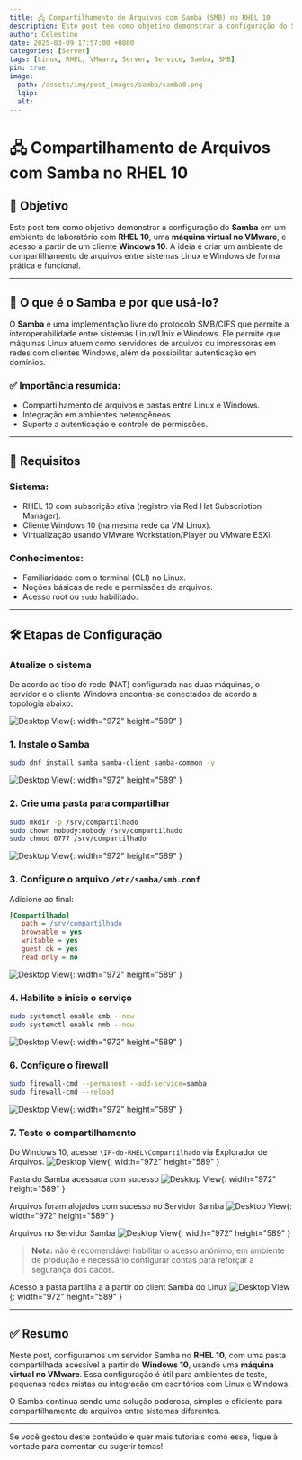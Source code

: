 ```yaml
---
title: 🖧 Compartilhamento de Arquivos com Samba (SMB) no RHEL 10
description: Este post tem como objetivo demonstrar a configuração do Samba em um ambiente de laboratório com RHEL 10, uma máquina virtual no VMware, e acesso a partir de um cliente Windows 10. A ideia é criar um ambiente de compartilhamento de arquivos entre sistemas Linux e Windows de forma prática e funcional.
author: Celestino
date: 2025-03-09 17:57:00 +0800
categories: [Server]
tags: [Linux, RHEL, VMware, Server, Service, Samba, SMB]
pin: true
image:
  path: /assets/img/post_images/samba/samba0.png
  lqip:
  alt: 
---
```


# 🖧 Compartilhamento de Arquivos com Samba no RHEL 10

## 🎯 Objetivo

Este post tem como objetivo demonstrar a configuração do **Samba** em um ambiente de laboratório com **RHEL 10**, uma **máquina virtual no VMware**, e acesso a partir de um cliente **Windows 10**. A ideia é criar um ambiente de compartilhamento de arquivos entre sistemas Linux e Windows de forma prática e funcional.

---

## 🧠 O que é o Samba e por que usá-lo?

O **Samba** é uma implementação livre do protocolo SMB/CIFS que permite a interoperabilidade entre sistemas Linux/Unix e Windows. Ele permite que máquinas Linux atuem como servidores de arquivos ou impressoras em redes com clientes Windows, além de possibilitar autenticação em domínios.

### ✅ Importância resumida:
- Compartilhamento de arquivos e pastas entre Linux e Windows.
- Integração em ambientes heterogêneos.
- Suporte a autenticação e controle de permissões.

---

## 🧰 Requisitos

### Sistema:
- RHEL 10 com subscrição ativa (registro via Red Hat Subscription Manager).
- Cliente Windows 10 (na mesma rede da VM Linux).
- Virtualização usando VMware Workstation/Player ou VMware ESXi.

### Conhecimentos:
- Familiaridade com o terminal (CLI) no Linux.
- Noções básicas de rede e permissões de arquivos.
- Acesso root ou `sudo` habilitado.

---

## 🛠️ Etapas de Configuração

### Atualize o sistema
De acordo ao tipo de rede (NAT) configurada nas duas máquinas, o servidor e o cliente Windows encontra-se conectados de acordo a topologia abaixo:

![Desktop View](/assets/img/post_images/samba/samba1.png){: width="972" height="589" }

### 1. Instale o Samba
```bash
sudo dnf install samba samba-client samba-common -y
```
![Desktop View](/assets/img/post_images/samba/samba2.png){: width="972" height="589" }

### 2. Crie uma pasta para compartilhar
```bash
sudo mkdir -p /srv/compartilhado
sudo chown nobody:nobody /srv/compartilhado
sudo chmod 0777 /srv/compartilhado
```
![Desktop View](/assets/img/post_images/samba/samba3.png){: width="972" height="589" }

### 3. Configure o arquivo `/etc/samba/smb.conf`
Adicione ao final:

```ini
[Compartilhado]
   path = /srv/compartilhado
   browsable = yes
   writable = yes
   guest ok = yes
   read only = no
```
![Desktop View](/assets/img/post_images/samba/samba4.png){: width="972" height="589" }

### 4. Habilite e inicie o serviço
```bash
sudo systemctl enable smb --now
sudo systemctl enable nmb --now
```
![Desktop View](/assets/img/post_images/samba/samba5.png){: width="972" height="589" }

### 6. Configure o firewall
```bash
sudo firewall-cmd --permanent --add-service=samba
sudo firewall-cmd --reload
```
![Desktop View](/assets/img/post_images/samba/samba6.png){: width="972" height="589" }

### 7. Teste o compartilhamento

Do Windows 10, acesse `\IP-do-RHEL\Compartilhado` via Explorador de Arquivos.
![Desktop View](/assets/img/post_images/samba/samba7.png){: width="972" height="589" }

Pasta do Samba acessada com sucesso
![Desktop View](/assets/img/post_images/samba/samba8.png){: width="972" height="589" }

Arquivos foram alojados com sucesso no Servidor Samba
![Desktop View](/assets/img/post_images/samba/samba9.png){: width="972" height="589" }

Arquivos no Servidor Samba
![Desktop View](/assets/img/post_images/samba/samba10.png){: width="972" height="589" }

> **Nota:** não é recomendável habilitar o acesso anónimo, em ambiente de produção é necessário configurar contas para reforçar a segurança dos dados.

Acesso a pasta partilha a a partir do client Samba do Linux
![Desktop View](/assets/img/post_images/samba/samba11.png){: width="972" height="589" }

---

## ✅ Resumo

Neste post, configuramos um servidor Samba no **RHEL 10**, com uma pasta compartilhada acessível a partir do **Windows 10**, usando uma **máquina virtual no VMware**. Essa configuração é útil para ambientes de teste, pequenas redes mistas ou integração em escritórios com Linux e Windows.

O Samba continua sendo uma solução poderosa, simples e eficiente para compartilhamento de arquivos entre sistemas diferentes.

---

Se você gostou deste conteúdo e quer mais tutoriais como esse, fique à vontade para comentar ou sugerir temas!
